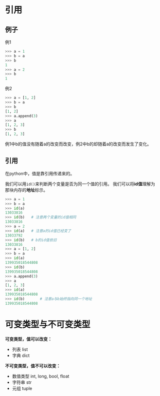 # 引用

## 例子

例1

```python
>>> a = 1
>>> b = a
>>> b
1
>>> a = 2
>>> b
1
```

例2

```python
>>> a = [1, 2]
>>> b = a
>>> b
[1, 2]
>>> a.append(3)
>>> a
[1, 2, 3]
>>> b
[1, 2, 3]
```

例1中b的值没有随着a的改变而改变，例2中b的却随着a的改变而发生了变化。

## 引用

在python中，值是靠引用传递来的。

我们可以用`id()`来判断两个变量是否为同一个值的引用。 我们可以将**id值**理解为那块内存的**地址**标示。

```python
>>> a = 1
>>> b = a
>>> id(a) 
13033816
>>> id(b)   # 注意两个变量的id值相同
13033816
>>> a = 2
>>> id(a)   # 注意a的id值已经变了
13033792
>>> id(b)   # b的id值依旧
13033816
>>> a = [1, 2]
>>> b = a
>>> id(a)
139935018544808
>>> id(b)
139935018544808
>>> a.append(3)
>>> a
[1, 2, 3]
>>> id(a)
139935018544808
>>> id(b)       # 注意a与b始终指向同一个地址
139935018544808
```

# 可变类型与不可变类型

**可变类型，值可以改变：**

* 列表 list
* 字典 dict

**不可变类型，值不可以改变：**

* 数值类型 int, long, bool, float
* 字符串 str
* 元组 tuple
